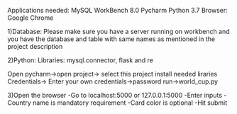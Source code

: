 Applications needed: MySQL WorkBench 8.0
Pycharm
Python 3.7
Browser: Google Chrome

1)Database:
Please make sure you have a server running on workbench and you have the database and table with same names as mentioned in the project description

2)Python:
Libraries: mysql.connector, flask and re

Open pycharm->open project-> select this project
install needed liraries
Credentials-> Enter your own credentials->password
run->world_cup.py

3)Open the browser
-Go to localhost:5000 or 127.0.0.1:5000
-Enter inputs
    -Country name is mandatory requirement
    -Card color is optional
    -Hit submit

